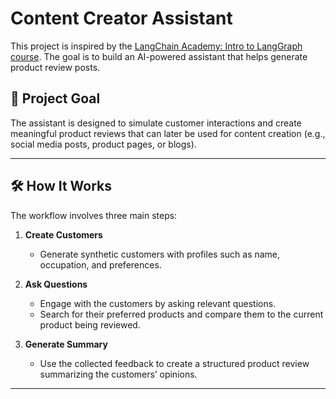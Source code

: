 # Content Creator Assistant 

This project is inspired by the [LangChain Academy: Intro to LangGraph course](https://academy.langchain.com/courses/intro-to-langgraph).
The goal is to build an AI-powered assistant that helps generate product review posts.

## 🚀 Project Goal  
The assistant is designed to simulate customer interactions and create meaningful product reviews that can later be used for content creation (e.g., social media posts, product pages, or blogs).  

---

## 🛠️ How It Works  
The workflow involves three main steps:  

1. **Create Customers**  
   - Generate synthetic customers with profiles such as name, occupation, and preferences.  

2. **Ask Questions**  
   - Engage with the customers by asking relevant questions.  
   - Search for their preferred products and compare them to the current product being reviewed.  

3. **Generate Summary**  
   - Use the collected feedback to create a structured product review summarizing the customers’ opinions.  

---
